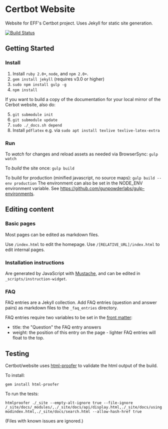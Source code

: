 # Certbot Website

Website for EFF's Certbot project. Uses Jekyll for static site generation.

[![Build Status](https://travis-ci.org/certbot/website.svg?branch=master)](https://travis-ci.org/vbrown608/website)

## Getting Started

### Install
1. Install `ruby 2.0+`, `node`, and `npm 2.0+`.
2. `gem install jekyll` (requires v3.0 or higher)
3. `sudo npm install gulp -g`
4. `npm install`

If you want to build a copy of the documentation for your local mirror of the
Cerbot website, also do:

5. `git submodule init`
6. `git submodule update`
7. `sudo ./_docs.sh depend`
8. Install `pdflatex` e.g. via `sudo apt install texlive texlive-latex-extra`

### Run
To *watch* for changes and reload assets as needed via BrowserSync:
`gulp watch`

To *build* the site once:
`gulp build`

To build for production (minified javascript, no source maps):
`gulp build --env production`
The environment can also be set in the NODE_ENV environment variable. See https://github.com/gunpowderlabs/gulp-environments.

## Editing content

### Basic pages
Most pages can be edited as markdown files.

Use `/index.html` to edit the homepage.
Use `/[RELATIVE_URL]/index.html` to edit internal pages.

### Installation instructions

Are generated by JavaScript with
[Mustache](https://mustache.github.io/mustache.5.html), and can be edited in
`_scripts/instruction-widget`.

### FAQ
FAQ entries are a Jekyll collection. Add FAQ entries (question and answer pairs) as markdown files to the `_faq_entries` directory.

FAQ entries require two variables to be set in the [front matter](https://jekyllrb.com/docs/frontmatter/):

* title: the "Question" the FAQ entry answers
* weight: the position of this entry on the page - lighter FAQ entries will float to the top.

## Testing
Certbot/website uses [html-proofer](https://github.com/gjtorikian/html-proofer) to validate the html output of the build.

To install:
```
gem install html-proofer
```

To run the tests:
```
htmlproofer ./_site --empty-alt-ignore true --file-ignore /_site/docs/_modules/,./_site/docs/api/display.html,./_site/docs/using.html,./_site/docs/contributing.html,./_site/docs/genindex.html,./_site/docs/intro.html,./_site/docs/py-modindex.html,./_site/docs/search.html --allow-hash-href true
```
(Files with known issues are ignored.)